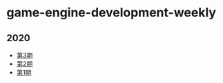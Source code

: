 # game-engine-development-weekly

## 2020

* [第3期](weekly/2020/week003.md)
* [第2期](weekly/2020/week002.md)
* [第1期](weekly/2020/week001.md)